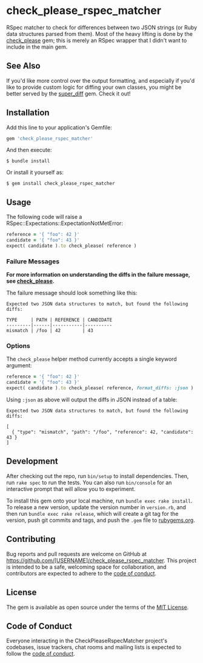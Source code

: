 # check_please_rspec_matcher

RSpec matcher to check for differences between two JSON strings (or Ruby data
structures parsed from them).  Most of the heavy lifting is done by the
[check_please](https://github.com/RealGeeks/check_please) gem; this is merely
an RSpec wrapper that I didn't want to include in the main gem.

## See Also

If you'd like more control over the output formatting, and especially if you'd
like to provide custom logic for diffing your own classes, you might be better
served by the [super_diff](https://github.com/mcmire/super_diff) gem.  Check it
out!

## Installation

Add this line to your application's Gemfile:

```ruby
gem 'check_please_rspec_matcher'
```

And then execute:

    $ bundle install

Or install it yourself as:

    $ gem install check_please_rspec_matcher

## Usage

The following code will raise a RSpec::Expectations::ExpectationNotMetError:

```ruby
reference = '{ "foo": 42 }'
candidate = '{ "foo": 43 }'
expect( candidate ).to check_please( reference )
```

### Failure Messages

**For more information on understanding the diffs in the failure message, see
[check_please](https://github.com/RealGeeks/check_please/README.md).**

The failure message should look something like this:

```
Expected two JSON data structures to match, but found the following diffs:

TYPE     | PATH | REFERENCE | CANDIDATE
---------|------|-----------|----------
mismatch | /foo | 42        | 43
```

### Options

The `check_please` helper method currently accepts a single keyword argument:

```ruby
reference = '{ "foo": 42 }'
candidate = '{ "foo": 43 }'
expect( candidate ).to check_please( reference, format_diffs: :json )
```

Using `:json` as above will output the diffs in JSON instead of a table:

```
Expected two JSON data structures to match, but found the following diffs:

[
  { "type": "mismatch", "path": "/foo", "reference": 42, "candidate": 43 }
]
```

## Development

After checking out the repo, run `bin/setup` to install dependencies. Then, run
`rake spec` to run the tests. You can also run `bin/console` for an interactive
prompt that will allow you to experiment.

To install this gem onto your local machine, run `bundle exec rake install`. To
release a new version, update the version number in `version.rb`, and then run
`bundle exec rake release`, which will create a git tag for the version, push
git commits and tags, and push the `.gem` file to
[rubygems.org](https://rubygems.org).

## Contributing

Bug reports and pull requests are welcome on GitHub at
https://github.com/[USERNAME]/check_please_rspec_matcher. This project is
intended to be a safe, welcoming space for collaboration, and contributors are
expected to adhere to the [code of
conduct](https://github.com/[USERNAME]/check_please_rspec_matcher/blob/master/CODE_OF_CONDUCT.md).


## License

The gem is available as open source under the terms of the [MIT
License](https://opensource.org/licenses/MIT).

## Code of Conduct

Everyone interacting in the CheckPleaseRspecMatcher project's codebases, issue
trackers, chat rooms and mailing lists is expected to follow the [code of
conduct](https://github.com/[USERNAME]/check_please_rspec_matcher/blob/master/CODE_OF_CONDUCT.md).
